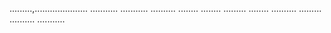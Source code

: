 .........,.....................
...........
...........
..........
........
........
.........
........
..........
.........
..........
...........
